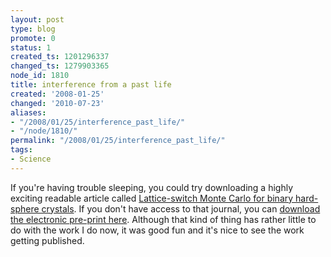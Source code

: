 ```yaml
---
layout: post
type: blog
promote: 0
status: 1
created_ts: 1201296337
changed_ts: 1279903365
node_id: 1810
title: interference from a past life
created: '2008-01-25'
changed: '2010-07-23'
aliases:
- "/2008/01/25/interference_past_life/"
- "/node/1810/"
permalink: "/2008/01/25/interference_past_life/"
tags:
- Science
---
```

If you're having trouble sleeping, you could try downloading a highly exciting readable article called <a href="http://link.aps.org/abstract/PRE/v76/e066703">Lattice-switch Monte Carlo for binary hard-sphere crystals</a>.  If you don't have access to that journal, you can <a href="http://arxiv.org/abs/0708.0497">download the electronic pre-print here</a>. Although that kind of thing has rather little to do with the work I do now, it was good fun and it's nice to see the work getting published.
<!-- break -->
